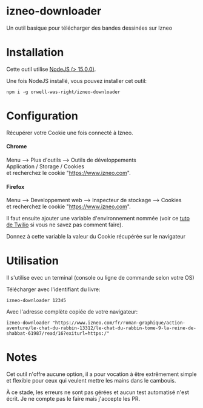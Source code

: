 # izneo-downloader
Un outil basique pour télécharger des bandes dessinées sur Izneo

# Installation
Cette outil utilise [NodeJS (> 15.0.0)](https://nodejs.org/en/download/current/).

Une fois NodeJS installé, vous pouvez installer cet outil:
```
npm i -g orwell-was-right/izneo-downloader
```

# Configuration

Récupérer votre Cookie une fois connecté à Izneo.

#### Chrome  
Menu --> Plus d'outils --> Outils de développements  
Application / Storage / Cookies  
et recherchez le cookie "https://www.izneo.com".

#### Firefox  
Menu --> Developpement web --> Inspecteur de stockage --> Cookies  
et recherchez le cookie "https://www.izneo.com".

Il faut ensuite ajouter une variable d'environnement nommée (voir ce [tuto de Twilio](https://www.twilio.com/blog/2017/01/how-to-set-environment-variables.html) si vous ne savez pas comment faire). 

Donnez à cette variable la valeur du Cookie récupérée sur le navigateur

# Utilisation
Il s'utilise evec un terminal (console ou ligne de commande selon votre OS)

Télécharger avec l'identifiant du livre:
```
izneo-downloader 12345
```

Avec l'adresse complète copiée de votre navigateur:
```
izneo-downloader "https://www.izneo.com/fr/roman-graphique/action-aventure/le-chat-du-rabbin-13312/le-chat-du-rabbin-tome-9-la-reine-de-shabbat-61987/read/16?exiturl=https:/"
```

# Notes
Cet outil n'offre aucune option, il a pour vocation à être extrêmement simple et flexible pour ceux qui veulent mettre les mains dans le cambouis.

À ce stade, les erreurs ne sont pas gérées et aucun test automatisé n'est écrit. Je ne compte pas le faire mais j'accepte les PR.
